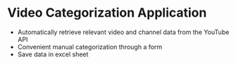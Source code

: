 # Video Categorization Application

- Automatically retrieve relevant video and channel data from the YouTube API
- Convenient manual categorization through a form
- Save data in excel sheet
